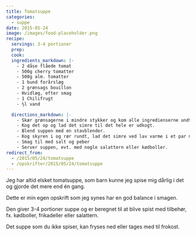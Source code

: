 ```yaml
---
title: Tomatsuppe
categories:
  - suppe
date: 2015-05-24
image: /images/food-placeholder.png
recipe:
  servings: 3-4 portioner
  prep:
  cook:
  ingredients_markdown: |-
    - 2 dåse flåede tomat
    - 500g cherry tomatter
    - 500g alm. tomatter
    - 1 bund forårsløg
    - 2 grønsags bouillon
    - Hvidløg, efter smag
    - 1 Chilifrugt
    - ½l vand

  directions_markdown: |-
    - Skær grønsagerne i mindre stykker og kom alle ingredienserne undtagen skyr op i en gryde.
    - Kog det op og lad det simre til det hele er udkogt.
    - Blend suppen med en stavblender.
    - Kog skyren i og rør rundt, lad det simre ved lav varme i et par minutter mere.
    - Smag til med salt og peber
    - Server suppen, evt. med nogle salattern eller kødboller.
redirect_from:
  - /2015/05/24/tomatsuppe
  - /opskrifter/2015/05/24/tomatsuppe
---
```


Jeg har altid elsket tomatsuppe, som barn kunne jeg spise mig dårlig i det og gjorde det mere end én gang.

Dette er min egen opskrift som jeg synes har en god balance i smagen.

Den giver 3-4 portioner suppe og er beregnet til at blive spist med tilbehør, fx. kødboller, frikadeller eller salattern.

Det suppe som du ikke spiser, kan fryses ned eller tages med til frokost.
